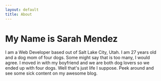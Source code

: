 ```yaml
---
layout: default
title: About
---
```


# My Name is Sarah Mendez
I am a Web Developer based out of Salt Lake City, Utah. I am 27 years old and a dog mom of four dogs. Some might say that is too many, I would agree. I moved in with my boyfriend and we are both dog lovers so we ended up with four dogs. Well that's just life I suppose. Peek around and see some sick content on my awesome blog.